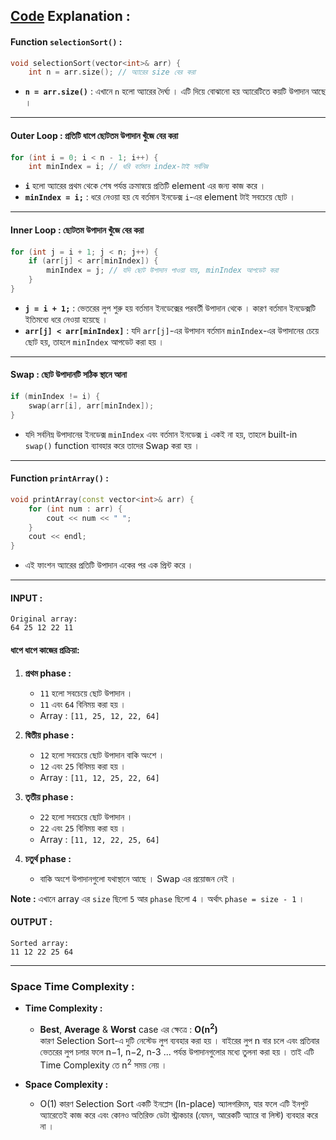 ## **[Code](https://github.com/rudra-404/DSA/blob/main/Sorting/Selection%20Sort/selection_sort.cpp) Explanation :**

#### **Function `selectionSort()` :**
```cpp
void selectionSort(vector<int>& arr) {
    int n = arr.size(); // অ্যারের size বের করা
```
- **`n = arr.size()`** : এখানে `n` হলো অ্যারের দৈর্ঘ্য । এটি দিয়ে বোঝানো হয় অ্যারেটিতে কয়টি উপাদান আছে ।

---

#### **Outer Loop : প্রতিটি ধাপে ছোটতম উপাদান খুঁজে বের করা**
```cpp
for (int i = 0; i < n - 1; i++) {
    int minIndex = i; // ধরি বর্তমান index-টাই সর্বনিম্ন
```
- **`i`** হলো অ্যারের প্রথম থেকে শেষ পর্যন্ত ক্রমান্বয়ে প্রতিটি element এর জন্য কাজ করে ।
- **`minIndex = i;`** : ধরে নেওয়া হয় যে বর্তমান ইনডেক্স `i`-এর element টাই সবচেয়ে ছোট ।

---

#### **Inner Loop : ছোটতম উপাদান খুঁজে বের করা**
```cpp
for (int j = i + 1; j < n; j++) {
    if (arr[j] < arr[minIndex]) {
        minIndex = j; // যদি ছোট উপাদান পাওয়া যায়, minIndex আপডেট করা
    }
}
```
- **`j = i + 1;`** : ভেতরের লুপ শুরু হয় বর্তমান ইনডেক্সের পরবর্তী উপাদান থেকে । কারণ বর্তমান ইনডেক্সটি ইতিমধ্যে ধরে নেওয়া হয়েছে ।
- **`arr[j] < arr[minIndex]`** : যদি `arr[j]`-এর উপাদান বর্তমান `minIndex`-এর উপাদানের চেয়ে ছোট হয়, তাহলে `minIndex` আপডেট করা হয় ।

---

#### **Swap : ছোট উপাদানটি সঠিক স্থানে আনা**
```cpp
if (minIndex != i) {
    swap(arr[i], arr[minIndex]);
}
```
- যদি সর্বনিম্ন উপাদানের ইনডেক্স `minIndex` এবং বর্তমান ইনডেক্স `i` একই না হয়, তাহলে built-in `swap()` function ব্যাবহার করে তাদের Swap করা হয় ।

---

#### **Function `printArray()` :**
```cpp
void printArray(const vector<int>& arr) {
    for (int num : arr) {
        cout << num << " ";
    }
    cout << endl;
}
```
- এই ফাংশন অ্যারের প্রতিটি উপাদান একের পর এক প্রিন্ট করে ।

---

#### INPUT :
```
Original array: 
64 25 12 22 11
```

#### ধাপে ধাপে কাজের প্রক্রিয়া:
1. **প্রথম phase :**
   - `11` হলো সবচেয়ে ছোট উপাদান ।
   - `11` এবং `64` বিনিময় করা হয় ।
   - Array : `[11, 25, 12, 22, 64]`

2. **দ্বিতীয় phase :**
   - `12` হলো সবচেয়ে ছোট উপাদান বাকি অংশে ।
   - `12` এবং `25` বিনিময় করা হয় ।
   - Array : `[11, 12, 25, 22, 64]`

3. **তৃতীয় phase :**
   - `22` হলো সবচেয়ে ছোট উপাদান ।
   - `22` এবং `25` বিনিময় করা হয় ।
   - Array : `[11, 12, 22, 25, 64]`

4. **চতুর্থ phase :**
   - বাকি অংশে উপাদানগুলো যথাস্থানে আছে । Swap এর প্রয়োজন নেই ।

**Note :** এখানে array এর `size` ছিলো `5` আর `phase` ছিলো `4` । অর্থাৎ `phase = size - 1` ।

#### OUTPUT :
```
Sorted array: 
11 12 22 25 64
```

---

### **Space Time Complexity :**

- **Time Complexity :**  
  - **Best**, **Average** & **Worst** case এর ক্ষেত্রে : **O(n<sup>2</sup>)**  
    কারণ Selection Sort-এ দুটি নেস্টেড লুপ ব্যবহার করা হয় । বাইরের লুপ n বার চলে এবং প্রতিবার ভেতরের লুপ চলার ফলে n−1, n−2, n-3 ... পর্যন্ত উপাদানগুলোর মধ্যে তুলনা করা হয় । তাই এটি Time Complexity তে n<sup>2</sup> সময় নেয় ।
  
- **Space Complexity :**  
  - O(1) কারণ Selection Sort একটি ইনপ্লেস (In-place) অ্যালগরিদম, যার ফলে এটি ইনপুট অ্যারেতেই কাজ করে এবং কোনও অতিরিক্ত ডেটা স্ট্রাকচার (যেমন, আরেকটি অ্যারে বা লিস্ট) ব্যবহার করে না ।